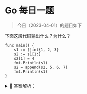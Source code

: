 # Go 每日一题

> 今日（2023-04-01）的题目如下

下面这段代码输出什么？为什么？

```golang
func main() {
	s1 := []int{1, 2, 3}
	s2 := s1[1:]
	s2[1] = 4
	fmt.Println(s1)
	s2 = append(s2, 5, 6, 7)
	fmt.Println(s1)
}
```

<details>
<summary style="cursor: pointer">🔑 答案解析：</summary>
<div>

参考答案及解析：

```
[1 2 4]
[1 2 4]
```

我们已经知道，golang 中切片底层的数据结构是数组。当使用 s1[1:] 获得切片 s2，和 s1 共享同一个底层数组，这会导致 s2[1] = 4 语句影响 s1。

而 append 操作会导致底层数组扩容，生成新的数组，因此追加数据后的 s2 不会影响 s1。

但是为什么对 s2 赋值后影响的却是 s1 的第三个元素呢？这是因为切片 s2 是从数组的第二个元素开始，s2 索引为 1 的元素对应的是 s1 索引为 2 的元素。

---

### 7楼

这个更难，有人回答一下吗？ 

```golang
func main() {
    s1 := []int{1, 2, 3, 4, 9, 9, 9, 9}
    s2 := s1[1:4]
    s2[1] = 4
    fmt.Println(s1)
    s2 = append(s2, 5, 6, 7)
    fmt.Println(s1)
}
```

### 25楼

```golang
func Test0301(t *testing.T) {
    s1 := []int{1, 2, 3, 4, 9, 9, 9, 9}
    s2 := s1[1:4]            //[2,3,4]
    s2[1] = 4                //[2,4,4]
    fmt.Println(s1)          //[1,2,4,4,9,9,9,9]
    s2 = append(s2, 5, 6, 7) //[2,4,4,5,6,7]
    fmt.Println(s1)          //[1,2,4,4,5,6,7,9]
}
```

</div>
</details>
